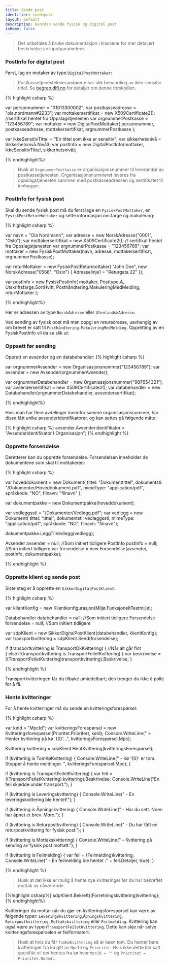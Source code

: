 ```yaml
---
title: Sende post
identifier: sendepost
layout: default
description: Hvordan sende fysisk og digital post
isHome: false
---
```


> Det anbefales å bruke dokumentasjon i klassene for mer detaljert beskrivelse av inputparametere.

### PostInfo for digital post

Først, lag en motaker av type `DigitalPostMottaker`:

> Postkassetjenesteleverandørene har ulik behandling av ikke-sensitiv tittel. Se [begrep.difi.no](http://begrep.difi.no/Felles/ikkeSensitivTittel) for detaljer om denne forskjellen. 

{% highlight csharp %}

var personnummer = "01013300002";
var postkasseadresse = "ola.nordmann#2233";
var mottakersertifikat = new X509Certificate2(); //sertifikat hentet fra Oppslagstjenesten
var orgnummerPostkasse = "123456789";
var mottaker = new DigitalPostMottaker(
	    personnummer, 
	    postkasseadresse, 
	    mottakersertifikat, 
	    orgnummerPostkasse
    );

var ikkeSensitivTittel = "En tittel som ikke er sensitiv";
var sikkerhetsnivå = Sikkerhetsnivå.Nivå3;
var postInfo = new DigitalPostInfo(mottaker, ikkeSensitivTittel, sikkerhetsnivå);

{% endhighlight%}

> Husk at `OrgnummerPostkasse` er organisasjonsnummer til leverandør av postkassetjenesten. Organisasjonsnummeret leveres fra oppslagstjenesten sammen med postkasseadressen og sertifikatet til innbygger.

### PostInfo for fysisk post

Skal du sende fysisk post må du først lage en `FysiskPostMottaker`, en `FysiskPostReturMottaker` og sette informasjon om farge og makulering:

{% highlight csharp %}

var navn = "Ola Nordmann";
var adresse = new NorskAdresse("0001", "Oslo");
var mottakersertifikat = new X509Certificate2(); // sertifikat hentet fra Oppslagstjenesten
var orgnummerPostkasse = "123456789";
var mottaker = new FysiskPostMottaker(navn, adresse, mottakersertifikat, orgnummerPostkasse);

var returMottaker = new FysiskPostReturmottaker(
    "John Doe", 
    new NorskAdresse("0566", "Oslo")
    {
        Adresselinje1 = "Returgata 22"
    });

var postInfo = new FysiskPostInfo(
            mottaker, 
            Posttype.A, 
            Utskriftsfarge.SortHvitt, 
            Posthåndtering.MakuleringMedMelding, 
            returMottaker
        );


{% endhighlight%}

Her er adressen av type `NorskAdresse` eller `UtenlandskAdresse`.

Ved sending av fysisk post må man oppgi en returadresse, uavhengig av om brevet er satt til `Posthåndtering.MakuleringMedMelding`. Oppretting av en FysiskPostInfo vil da se slik ut:

### Oppsett før sending

Opprett en avsender og en databehandler:
{% highlight csharp %}

var orgnummerAvsender = new Organisasjonsnummer("123456789");
var avsender = new Avsender(orgnummerAvsender);

var orgnummerDatabehandler = new Organisasjonsnummer("987654321");
var avsendersertifikat = new X509Certificate2();
var databehandler = new Databehandler(orgnummerDatabehandler, avsendersertifikat);

{% endhighlight%}

Hvis man har flere avdelinger innenfor samme organisasjonsnummer, har disse fått unike avsenderidentifikatorer, og kan settes på følgende måte:

{% highlight csharp %}
avsender.Avsenderidentifikator = "Avsenderidentifikator I Organisasjon";
{% endhighlight %}

### Opprette forsendelse

Deretterer kan du opprette forsendelse. Forsendelsen inneholder de dokumentene
 som skal til mottakeren:

{% highlight csharp %}

var hoveddokument = new Dokument(
        tittel: "Dokumenttittel", 
        dokumentsti: "/Dokumenter/Hoveddokument.pdf", 
        mimeType: "application/pdf", 
        språkkode: "NO", 
        filnavn: "filnavn"
    );

var dokumentpakke = new Dokumentpakke(hoveddokument);

var vedleggssti = "/Dokumenter/Vedlegg.pdf";
var vedlegg = new Dokument(
    tittel: "tittel", 
    dokumentsti: vedleggssti, 
    mimeType: "application/pdf", 
    språkkode: "NO", 
    filnavn: "filnavn");

dokumentpakke.LeggTilVedlegg(vedlegg);

Avsender avsender = null; //Som initiert tidligere
PostInfo postInfo = null; //Som initiert tidligere
var forsendelse = new Forsendelse(avsender, postInfo, dokumentpakke);

{% endhighlight %}

### Opprette klient og sende post

Siste steg er å opprette en `SikkerDigitalPostKlient`:

{% highlight csharp %}

var klientKonfig = new Klientkonfigurasjon(Miljø.FunksjoneltTestmiljø);

Databehandler databehandler = null; //Som initiert tidligere
Forsendelse forsendelse = null;     //Som initiert tidligere

var sdpKlient = new SikkerDigitalPostKlient(databehandler, klientKonfig);
var transportkvittering = sdpKlient.Send(forsendelse);

if (transportkvittering is TransportOkKvittering)
{
    //Når alt går fint	
}
else if(transportkvittering is TransportFeiletKvittering)
{
    var beskrivelse = ((TransportFeiletKvittering)transportkvittering).Beskrivelse;
}

{% endhighlight %}

Transportkvitteringen får du tilbake umiddelbart; den trenger du ikke å polle for å få. 

### Hente kvitteringer

For å hente kvitteringer må du sende en kvitteringsforespørsel:

{% highlight csharp %}

var køId = "MpcId";
var kvitteringsForespørsel = new Kvitteringsforespørsel(Prioritet.Prioritert, køId);
Console.WriteLine(" > Henter kvittering på kø '{0}'...", kvitteringsForespørsel.Mpc);

Kvittering kvittering = sdpKlient.HentKvittering(kvitteringsForespørsel);

if (kvittering is TomKøKvittering)
{
    Console.WriteLine("  - Kø '{0}' er tom. Stopper å hente meldinger. ", kvitteringsForespørsel.Mpc);
}

if (kvittering is TransportFeiletKvittering)
{
    var feil = ((TransportFeiletKvittering) kvittering).Beskrivelse;
    Console.WriteLine("En feil skjedde under transport.");
}

if (kvittering is Leveringskvittering)
{
    Console.WriteLine("  - En leveringskvittering ble hentet!");
}

if (kvittering is Åpningskvittering)
{
    Console.WriteLine("  - Har du sett. Noen har åpnet et brev. Moro.");
}

if (kvittering is Returpostkvittering)
{
    Console.WriteLine("  - Du har fått en returpostkvittering for fysisk post.");
}

if (kvittering is Mottakskvittering)
{
    Console.WriteLine("  - Kvittering på sending av fysisk post mottatt.");
}

if (kvittering is Feilmelding)
{
    var feil = (Feilmelding)kvittering;
    Console.WriteLine("  - En feilmelding ble hentet :" + feil.Detaljer, true);
}

{% endhighlight %}

> Husk at det ikke er mulig å hente nye kvitteringer før du har bekreftet mottak av nåværende. 


{%highlight csharp%}
sdpKlient.Bekreft((Forretningskvittering)kvittering);
{% endhighlight%}

Kvitteringer du mottar når du gjør en kvitteringsforespørsel kan være av følgende typer: `Leveringskvittering`,`Åpningskvittering`, `Returpostkvittering`, `Mottakskvittering` eller `Feilmelding`. Kvittering kan også være av typen`TransportFeiletKvittering`. Dette kan skje når selve kvitteringsforespørselen er feilformatert.

> Husk at hvis du får `TomKøKvittering` så er køen tom. Du henter bare kvitteringer fra kø gitt av `MpcId` og `Prioritet`. Hvis ikke dette blir satt spesifikt vil det hentes fra kø hvor `MpcId = ""` og `Prioritet = Prioritet.Normal`.

